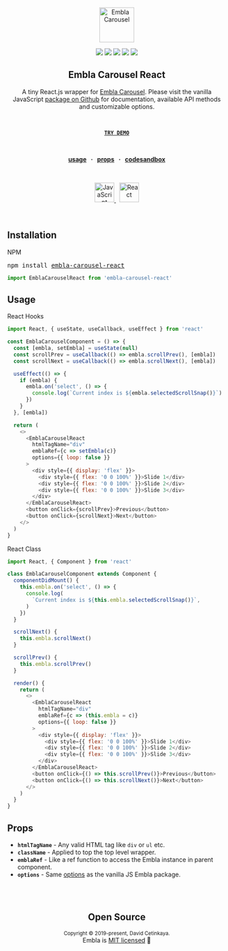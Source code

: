 <br />
<div align="center">
  <p align="center">
    <a href="https://davidcetinkaya.github.io/embla-carousel" target="_blank"><img width="80" height="80" src="https://rawgit.com/davidcetinkaya/embla-carousel/master/docs/assets/embla-logo.svg" alt="Embla Carousel">
    </a>
  </p>

  <p align="center">
    <a href="https://opensource.org/licenses/MIT" target="_blank"><img src="https://img.shields.io/badge/license-MIT-green.svg"></a>
    <a href="https://www.npmjs.com/package/embla-carousel-react" target="_blank"><img src="https://img.shields.io/npm/v/embla-carousel-react.svg"></a>
    <a href="https://travis-ci.org/davidcetinkaya/embla-carousel-react" target="_blank"><img src="https://img.shields.io/travis/davidcetinkaya/embla-carousel-react/master.svg"></a>
    <a href="https://prettier.io" target="_blank"><img src="https://img.shields.io/badge/code_style-prettier-ff69b4.svg?style=flat"></a>
    <a href="https://www.npmjs.com/package/embla-carousel-react" target="_blank"><img src="https://img.shields.io/bundlephobia/minzip/embla-carousel-react?color=%234c1&label=gzip%20size">
    </a>
  </p>

  <strong>
    <h2 align="center">Embla Carousel React</h2>
  </strong>

  <p align="center">
    A tiny React.js wrapper for <a href="https://github.com/davidcetinkaya/embla-carousel">Embla Carousel</a>. Please visit the vanilla JavaScript <a href="https://github.com/davidcetinkaya/embla-carousel">package on Github</a> for documentation, available API methods and customizable options.
  </p>

  <br>

  <p align="center">
    <strong>
      <code>&nbsp;<a href="https://davidcetinkaya.github.io/embla-carousel">TRY DEMO</a>&nbsp;</code>
    </strong>
  </p>

  <br>

  <p align="center">
    <strong>
      <a href="#usage">usage</a>
      &nbsp; &middot; &nbsp;
      <a href="#props">props</a>
      &nbsp; &middot; &nbsp;
      <a href="https://codesandbox.io/s/znjzv">codesandbox</a>
    </strong>
  </p>

  <br>

  <p align="center">
    <a href="https://github.com/davidcetinkaya/embla-carousel">
      <img src="https://rawgit.com/davidcetinkaya/embla-carousel/master/docs/assets/javascript-logo.svg" height="45" alt="JavaScript" />
    </a>
    &nbsp;
    <a href="https://github.com/davidcetinkaya/embla-carousel-react">
      <img src="https://rawgit.com/davidcetinkaya/embla-carousel/master/docs/assets/react-logo.svg" height="45" alt="React" />
    </a>
  </p>
</div>
<br />

## Installation

NPM

<pre>npm install <a href="https://www.npmjs.com/package/embla-carousel-react">embla-carousel-react</a></pre>

```javascript
import EmblaCarouselReact from 'embla-carousel-react'
```

## Usage

React Hooks

```javascript
import React, { useState, useCallback, useEffect } from 'react'

const EmblaCarouselComponent = () => {
  const [embla, setEmbla] = useState(null)
  const scrollPrev = useCallback(() => embla.scrollPrev(), [embla])
  const scrollNext = useCallback(() => embla.scrollNext(), [embla])

  useEffect(() => {
    if (embla) {
      embla.on('select', () => {
        console.log(`Current index is ${embla.selectedScrollSnap()}`)
      })
    }
  }, [embla])

  return (
    <>
      <EmblaCarouselReact
        htmlTagName="div"
        emblaRef={c => setEmbla(c)}
        options={{ loop: false }}
      >
        <div style={{ display: 'flex' }}>
          <div style={{ flex: '0 0 100%' }}>Slide 1</div>
          <div style={{ flex: '0 0 100%' }}>Slide 2</div>
          <div style={{ flex: '0 0 100%' }}>Slide 3</div>
        </div>
      </EmblaCarouselReact>
      <button onClick={scrollPrev}>Previous</button>
      <button onClick={scrollNext}>Next</button>
    </>
  )
}
```

React Class

```javascript
import React, { Component } from 'react'

class EmblaCarouselComponent extends Component {
  componentDidMount() {
    this.embla.on('select', () => {
      console.log(
        `Current index is ${this.embla.selectedScrollSnap()}`,
      )
    })
  }

  scrollNext() {
    this.embla.scrollNext()
  }

  scrollPrev() {
    this.embla.scrollPrev()
  }

  render() {
    return (
      <>
        <EmblaCarouselReact
          htmlTagName="div"
          emblaRef={c => (this.embla = c)}
          options={{ loop: false }}
        >
          <div style={{ display: 'flex' }}>
            <div style={{ flex: '0 0 100%' }}>Slide 1</div>
            <div style={{ flex: '0 0 100%' }}>Slide 2</div>
            <div style={{ flex: '0 0 100%' }}>Slide 3</div>
          </div>
        </EmblaCarouselReact>
        <button onClick={() => this.scrollPrev()}>Previous</button>
        <button onClick={() => this.scrollNext()}>Next</button>
      </>
    )
  }
}
```

## Props

- **`htmlTagName`** - Any valid HTML tag like `div` or `ul` etc.
- **`className`** - Applied to top the top level wrapper.
- **`emblaRef`** - Like a ref function to access the Embla instance in parent component.
- **`options`** - Same [options](https://github.com/davidcetinkaya/embla-carousel#options) as the vanilla JS Embla package.

<br>
<br>

<h2 align="center">Open Source</h2>

<p align="center">
  <sup>Copyright © 2019-present, David Cetinkaya.</sup><br>
  Embla is <a href="https://github.com/davidcetinkaya/embla-carousel-react/blob/master/LICENSE">MIT licensed</a> 💖
</p>
